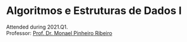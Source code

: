 # Algoritmos e Estruturas de Dados I

Attended during 2021.Q1. </br>
Professor: <a href="https://www.ufabc.edu.br/ensino/docentes/monael-pinheiro-ribeiro">Prof. Dr. Monael Pinheiro Ribeiro</a>
